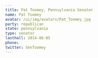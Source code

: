 ```yaml
---
title: Pat Toomey, Pennsylvania Senator
name: Pat Toomey
avatar: /ui/img/avatars/Pat_Toomey.jpg
party: republican
state: pennsylvania
type: senator
lasthall: 2014-08-05
phone: 
twitter: SenToomey
---
```

